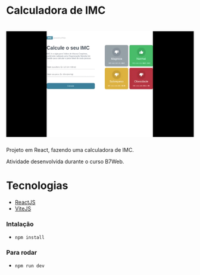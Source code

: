 # Calculadora de IMC

<h1 align="center">
	<img alt="IMC App"  src="./src/assets/IMC_app.gif"width="600px" />
</h1>


Projeto em React, fazendo uma calculadora de IMC.

Atividade desenvolvida durante o curso B7Web.

# Tecnologias

- [ReactJS](https://pt-br.reactjs.org/)
- [ViteJS](https://vitejs.dev/)

### Intalação

- `npm install`

### Para rodar

- `npm run dev`
